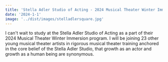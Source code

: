```yaml
---
title: 'Stella Adler Studio of Acting - 2024 Musical Theater Winter Immersion Program'
date: '2024-1-1'
image: '../dist/images/stelladlersquare.jpg'
---
```


I can't wait to study at the Stella Adler Studio of Acting as a part of their 2024 Musical Theater Winter Immersion program. I will be joining 23 other young musical theater artists in rigorous musical theater training anchored in the core belief of the Stella Adler Studio, that growth as an actor and growth as a human being are synonymous.
